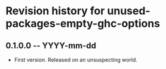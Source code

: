 # Revision history for unused-packages-empty-ghc-options

## 0.1.0.0 -- YYYY-mm-dd

* First version. Released on an unsuspecting world.

